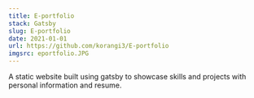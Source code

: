 ```yaml
---
title: E-portfolio
stack: Gatsby
slug: E-portfolio
date: 2021-01-01
url: https://github.com/korangi3/E-portfolio
imgsrc: eportfolio.JPG
---
```


A static website built using gatsby to showcase skills and projects with personal information and resume.